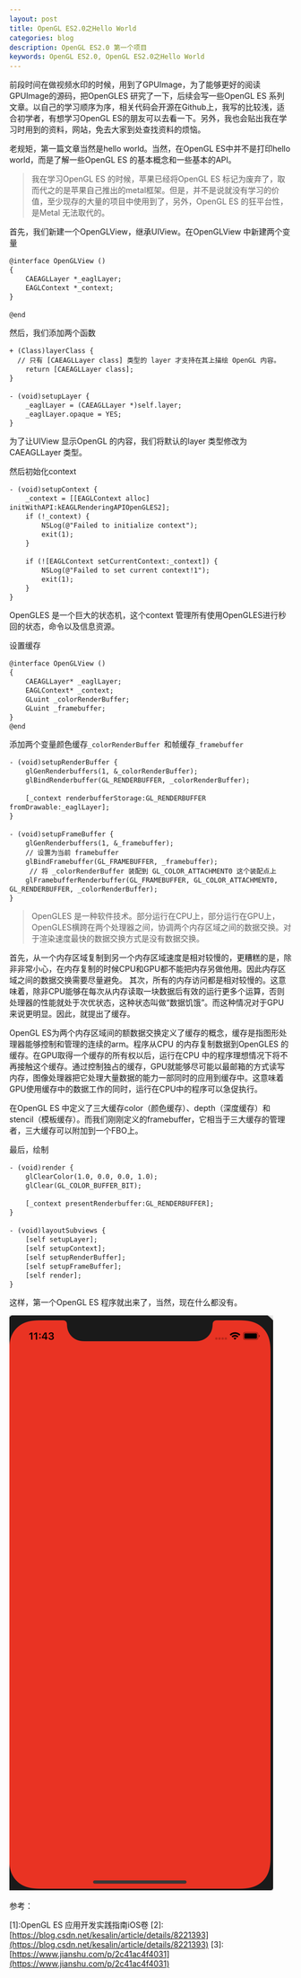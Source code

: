 ```yaml
---
layout: post   
title: OpenGL ES2.0之Hello World   
categories: blog
description: OpenGL ES2.0 第一个项目
keywords: OpenGL ES2.0, OpenGL ES2.0之Hello World
---
```


前段时间在做视频水印的时候，用到了GPUImage，为了能够更好的阅读GPUImage的源码，把OpenGLES 研究了一下，后续会写一些OpenGL ES 系列文章。以自己的学习顺序为序，相关代码会开源在Github上，我写的比较浅，适合初学者，有想学习OpenGL ES的朋友可以去看一下。另外，我也会贴出我在学习时用到的资料，网站，免去大家到处查找资料的烦恼。



老规矩，第一篇文章当然是hello world。当然，在OpenGL ES中并不是打印hello world，而是了解一些OpenGL ES 的基本概念和一些基本的API。
>我在学习OpenGL ES 的时候，苹果已经将OpenGL ES 标记为废弃了，取而代之的是苹果自己推出的metal框架。但是，并不是说就没有学习的价值，至少现存的大量的项目中使用到了，另外，OpenGL ES 的狂平台性，是Metal 无法取代的。



首先，我们新建一个OpenGLView，继承UIView。在OpenGLView 中新建两个变量

```
@interface OpenGLView ()
{
    CAEAGLLayer *_eaglLayer;
    EAGLContext *_context;
}

@end

```

然后，我们添加两个函数

```
+ (Class)layerClass {
  // 只有 [CAEAGLLayer class] 类型的 layer 才支持在其上描绘 OpenGL 内容。
    return [CAEAGLLayer class];
}

- (void)setupLayer {
    _eaglLayer = (CAEAGLLayer *)self.layer;
    _eaglLayer.opaque = YES;
}

```
为了让UIView 显示OpenGL 的内容，我们将默认的layer 类型修改为CAEAGLLayer 类型。

然后初始化context

```
- (void)setupContext {
    _context = [[EAGLContext alloc] initWithAPI:kEAGLRenderingAPIOpenGLES2];
    if (!_context) {
        NSLog(@"Failed to initialize context");
        exit(1);
    }
    
    if (![EAGLContext setCurrentContext:_context]) {
        NSLog(@"Failed to set current context!1");
        exit(1);
    }
}
```

OpenGLES 是一个巨大的状态机，这个context 管理所有使用OpenGLES进行秒回的状态，命令以及信息资源。

设置缓存

```
@interface OpenGLView ()
{
    CAEAGLLayer* _eaglLayer;
    EAGLContext* _context;
    GLuint _colorRenderBuffer;
    GLuint _framebuffer;
}
@end
```
添加两个变量颜色缓存`_colorRenderBuffer `和帧缓存`_framebuffer`

```
- (void)setupRenderBuffer {
    glGenRenderbuffers(1, &_colorRenderBuffer);
    glBindRenderbuffer(GL_RENDERBUFFER, _colorRenderBuffer);
    
    [_context renderbufferStorage:GL_RENDERBUFFER fromDrawable:_eaglLayer];
}

- (void)setupFrameBuffer {
    glGenRenderbuffers(1, &_framebuffer);
    // 设置为当前 framebuffer
    glBindFramebuffer(GL_FRAMEBUFFER, _framebuffer);
     // 将 _colorRenderBuffer 装配到 GL_COLOR_ATTACHMENT0 这个装配点上
    glFramebufferRenderbuffer(GL_FRAMEBUFFER, GL_COLOR_ATTACHMENT0, GL_RENDERBUFFER, _colorRenderBuffer);
}
```
>OpenGLES 是一种软件技术。部分运行在CPU上，部分运行在GPU上，OpenGLES横跨在两个处理器之间，协调两个内存区域之间的数据交换。对于渲染速度最快的数据交换方式是没有数据交换。

首先，从一个内存区域复制到另一个内存区域速度是相对较慢的，更糟糕的是，除非非常小心，在内存复制的时候CPU和GPU都不能把内存另做他用。因此内存区域之间的数据交换需要尽量避免。
其次，所有的内存访问都是相对较慢的。这意味着，除非CPU能够在每次从内存读取一块数据后有效的运行更多个运算，否则处理器的性能就处于次优状态，这种状态叫做“数据饥饿”。而这种情况对于GPU 来说更明显。因此，就提出了缓存。


OpenGL ES为两个内存区域间的额数据交换定义了缓存的概念，缓存是指图形处理器能够控制和管理的连续的arm。程序从CPU 的内存复制数据到OpenGLES 的缓存。在GPU取得一个缓存的所有权以后，运行在CPU 中的程序理想情况下将不再接触这个缓存。通过控制独占的缓存，GPU就能够尽可能以最邮箱的方式读写内存，图像处理器把它处理大量数据的能力一部同时的应用到缓存中。这意味着GPU使用缓存中的数据工作的同时，运行在CPU中的程序可以急促执行。

在OpenGL ES 中定义了三大缓存color（颜色缓存）、depth（深度缓存）和stencil（模板缓存）。而我们刚刚定义的framebuffer，它相当于三大缓存的管理者，三大缓存可以附加到一个FBO上。

最后，绘制

```
- (void)render {
    glClearColor(1.0, 0.0, 0.0, 1.0);
    glClear(GL_COLOR_BUFFER_BIT);
    
    [_context presentRenderbuffer:GL_RENDERBUFFER];
}

- (void)layoutSubviews {
    [self setupLayer];
    [self setupContext];
    [self setupRenderBuffer];
    [self setupFrameBuffer];
    [self render];
}
```

这样，第一个OpenGL ES 程序就出来了，当然，现在什么都没有。



![](/images/blog/OpenGLES/Tutorial01/ScreenShot20190707114303AM.png)



参考：

[1]\:OpenGL ES 应用开发实践指南iOS卷
[2]\:[https://blog.csdn.net/kesalin/article/details/8221393](https://blog.csdn.net/kesalin/article/details/8221393)
[3]\:[https://www.jianshu.com/p/2c41ac4f4031](https://www.jianshu.com/p/2c41ac4f4031)



